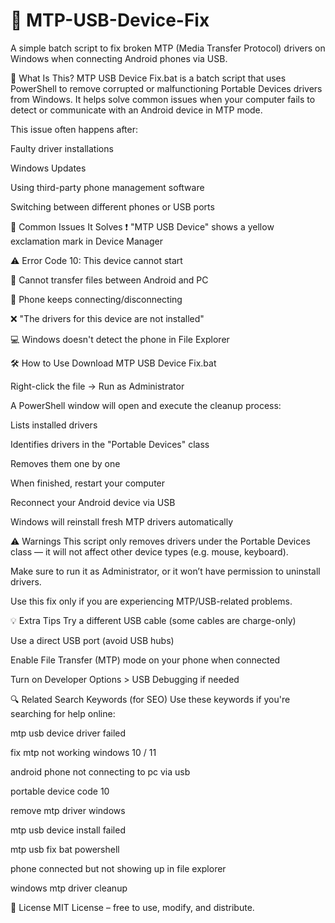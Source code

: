 # 🔧 MTP-USB-Device-Fix

A simple batch script to fix broken MTP (Media Transfer Protocol) drivers on Windows when connecting Android phones via USB.

📌 What Is This?
MTP USB Device Fix.bat is a batch script that uses PowerShell to remove corrupted or malfunctioning Portable Devices drivers from Windows. It helps solve common issues when your computer fails to detect or communicate with an Android device in MTP mode.

This issue often happens after:

Faulty driver installations

Windows Updates

Using third-party phone management software

Switching between different phones or USB ports

🚨 Common Issues It Solves
❗ "MTP USB Device" shows a yellow exclamation mark in Device Manager

⚠️ Error Code 10: This device cannot start

📁 Cannot transfer files between Android and PC

🔄 Phone keeps connecting/disconnecting

❌ "The drivers for this device are not installed"

💻 Windows doesn't detect the phone in File Explorer

🛠 How to Use
Download MTP USB Device Fix.bat

Right-click the file → Run as Administrator

A PowerShell window will open and execute the cleanup process:

Lists installed drivers

Identifies drivers in the "Portable Devices" class

Removes them one by one

When finished, restart your computer

Reconnect your Android device via USB

Windows will reinstall fresh MTP drivers automatically

⚠️ Warnings
This script only removes drivers under the Portable Devices class — it will not affect other device types (e.g. mouse, keyboard).

Make sure to run it as Administrator, or it won’t have permission to uninstall drivers.

Use this fix only if you are experiencing MTP/USB-related problems.

💡 Extra Tips
Try a different USB cable (some cables are charge-only)

Use a direct USB port (avoid USB hubs)

Enable File Transfer (MTP) mode on your phone when connected

Turn on Developer Options > USB Debugging if needed

🔍 Related Search Keywords (for SEO)
Use these keywords if you're searching for help online:

mtp usb device driver failed

fix mtp not working windows 10 / 11

android phone not connecting to pc via usb

portable device code 10

remove mtp driver windows

mtp usb device install failed

mtp usb fix bat powershell

phone connected but not showing up in file explorer

windows mtp driver cleanup

🧾 License
MIT License – free to use, modify, and distribute.
